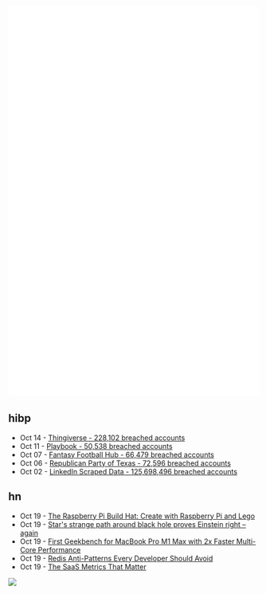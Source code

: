 ![Metrics](https://raw.githubusercontent.com/phixion/phixion/master/metrics.svg)

## hibp

<!--
for https://github.com/phixion/phixion/blob/main/.github/workflows/feeds.yml
-->
<!--START_SECTION:haveibeenpwnd-->
- Oct 14 - [Thingiverse - 228,102 breached accounts](https://haveibeenpwned.com/PwnedWebsites#Thingiverse)
- Oct 11 - [Playbook - 50,538 breached accounts](https://haveibeenpwned.com/PwnedWebsites#Playbook)
- Oct 07 - [Fantasy Football Hub - 66,479 breached accounts](https://haveibeenpwned.com/PwnedWebsites#FantasyFootballHub)
- Oct 06 - [Republican Party of Texas - 72,596 breached accounts](https://haveibeenpwned.com/PwnedWebsites#RepublicanPartyOfTexas)
- Oct 02 - [LinkedIn Scraped Data - 125,698,496 breached accounts](https://haveibeenpwned.com/PwnedWebsites#LinkedInScrape)
<!--END_SECTION:haveibeenpwnd-->

## hn

<!--
for https://github.com/phixion/phixion/blob/main/.github/workflows/feeds.yml
-->
<!--START_SECTION:hn-->
- Oct 19 - [The Raspberry Pi Build Hat: Create with Raspberry Pi and Lego](https://www.raspberrypi.com/news/raspberry-pi-build-hat-lego-education/)
- Oct 19 - [Star's strange path around black hole proves Einstein right – again](https://www.science.org/content/article/star-s-strange-path-around-black-hole-proves-einstein-right-again)
- Oct 19 - [First Geekbench for MacBook Pro M1 Max with 2x Faster Multi-Core Performance](https://www.macrumors.com/2021/10/18/first-m1-max-geekbench-score-surfaces/)
- Oct 19 - [Redis Anti-Patterns Every Developer Should Avoid](https://developer.redis.com/howtos/antipatterns/)
- Oct 19 - [The SaaS Metrics That Matter](https://sacks.substack.com/p/the-saas-metrics-that-matter)
<!--END_SECTION:hn-->

<!--
for https://yhype.me
-->
![](https://hit.yhype.me/github/profile?user_id=13013670)
